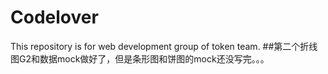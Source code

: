 # Codelover
This repository is for web development group of token team.
##第二个折线图G2和数据mock做好了，但是条形图和饼图的mock还没写完。。。
